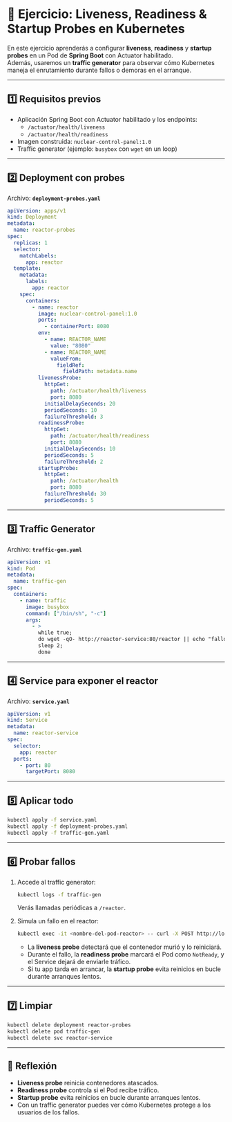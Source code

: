 # 🚦 Ejercicio: Liveness, Readiness & Startup Probes en Kubernetes

En este ejercicio aprenderás a configurar **liveness**, **readiness** y **startup probes** en un Pod de **Spring Boot** con Actuator habilitado.  
Además, usaremos un **traffic generator** para observar cómo Kubernetes maneja el enrutamiento durante fallos o demoras en el arranque.

---

## 1️⃣ Requisitos previos

- Aplicación Spring Boot con Actuator habilitado y los endpoints:
  - `/actuator/health/liveness`
  - `/actuator/health/readiness`
- Imagen construida: `nuclear-control-panel:1.0`
- Traffic generator (ejemplo: `busybox` con `wget` en un loop)

---

## 2️⃣ Deployment con probes

Archivo: **`deployment-probes.yaml`**

```yaml
apiVersion: apps/v1
kind: Deployment
metadata:
  name: reactor-probes
spec:
  replicas: 1
  selector:
    matchLabels:
      app: reactor
  template:
    metadata:
      labels:
        app: reactor
    spec:
      containers:
        - name: reactor
          image: nuclear-control-panel:1.0
          ports:
            - containerPort: 8080
          env:
            - name: REACTOR_NAME
              value: "8080"
            - name: REACTOR_NAME 
              valueFrom:
                fieldRef:
                  fieldPath: metadata.name  
          livenessProbe:
            httpGet:
              path: /actuator/health/liveness
              port: 8080
            initialDelaySeconds: 20
            periodSeconds: 10
            failureThreshold: 3
          readinessProbe:
            httpGet:
              path: /actuator/health/readiness
              port: 8080
            initialDelaySeconds: 10
            periodSeconds: 5
            failureThreshold: 2
          startupProbe:
            httpGet:
              path: /actuator/health
              port: 8080
            failureThreshold: 30
            periodSeconds: 5
```

---

## 3️⃣ Traffic Generator

Archivo: **`traffic-gen.yaml`**

```yaml
apiVersion: v1
kind: Pod
metadata:
  name: traffic-gen
spec:
  containers:
    - name: traffic
      image: busybox
      command: ["/bin/sh", "-c"]
      args:
        - >
          while true;
          do wget -qO- http://reactor-service:80/reactor || echo "fallo";
          sleep 2;
          done
```

---

## 4️⃣ Service para exponer el reactor

Archivo: **`service.yaml`**

```yaml
apiVersion: v1
kind: Service
metadata:
  name: reactor-service
spec:
  selector:
    app: reactor
  ports:
    - port: 80
      targetPort: 8080
```

---

## 5️⃣ Aplicar todo

```bash
kubectl apply -f service.yaml
kubectl apply -f deployment-probes.yaml
kubectl apply -f traffic-gen.yaml
```

---

## 6️⃣ Probar fallos

1. Accede al traffic generator:
   ```bash
   kubectl logs -f traffic-gen
   ```

   Verás llamadas periódicas a `/reactor`.

2. Simula un fallo en el reactor:
   ```bash
   kubectl exec -it <nombre-del-pod-reactor> -- curl -X POST http://localhost:8080/reactor/crash
   ```

   - La **liveness probe** detectará que el contenedor murió y lo reiniciará.  
   - Durante el fallo, la **readiness probe** marcará el Pod como `NotReady`, y el Service dejará de enviarle tráfico.  
   - Si tu app tarda en arrancar, la **startup probe** evita reinicios en bucle durante arranques lentos.

---

## 7️⃣ Limpiar

```bash
kubectl delete deployment reactor-probes
kubectl delete pod traffic-gen
kubectl delete svc reactor-service
```

---

## 📝 Reflexión

- **Liveness probe** reinicia contenedores atascados.  
- **Readiness probe** controla si el Pod recibe tráfico.  
- **Startup probe** evita reinicios en bucle durante arranques lentos.  
- Con un traffic generator puedes ver cómo Kubernetes protege a los usuarios de los fallos.
